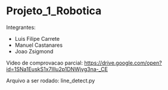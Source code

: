 # Projeto_1_Robotica

Integrantes:
- Luis Filipe Carrete
- Manuel Castanares
- Joao Zsigmond


Video de comprovacao parcial: https://drive.google.com/open?id=1SNa1EuskS1x7IIlu2p1DNWjyg3na-_CE


Arquivo a ser rodado:
line_detect.py
